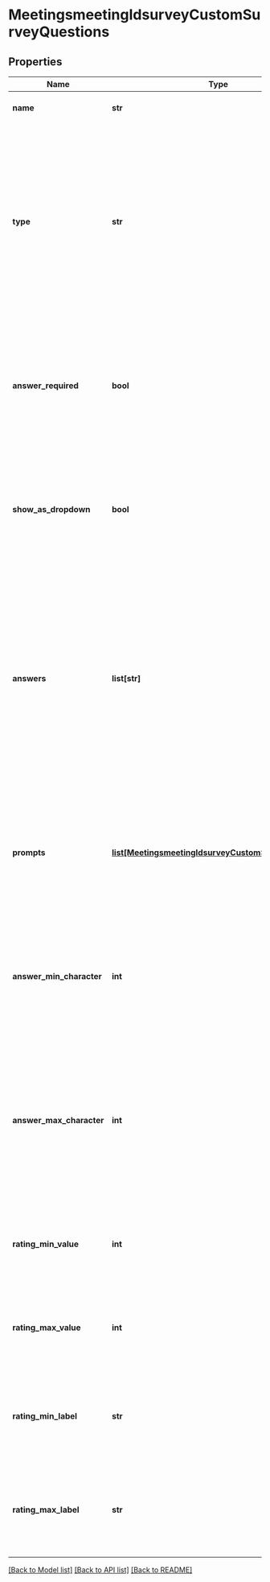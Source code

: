 # MeetingsmeetingIdsurveyCustomSurveyQuestions

## Properties
Name | Type | Description | Notes
------------ | ------------- | ------------- | -------------
**name** | **str** | The survey question, up to 420 characters. | [optional] 
**type** | **str** | The survey&#x27;s question and answer type.  * &#x60;single&#x60; - Single choice.  * &#x60;multiple&#x60; - Multiple choice.  * &#x60;matching&#x60; - Matching.  * &#x60;rank_order&#x60; - Rank order  * &#x60;short_answer&#x60; - Short answer  * &#x60;long_answer&#x60; - Long answer.  * &#x60;fill_in_the_blank&#x60; - Fill in the blank  * &#x60;rating_scale&#x60; - Rating scale. | [optional] 
**answer_required** | **bool** | Whether participants must answer the question.  * &#x60;true&#x60; - The participant must answer the question.  * &#x60;false&#x60; - The participant does not need to answer the question.    This value defaults to &#x60;false&#x60;. | [optional] [default to False]
**show_as_dropdown** | **bool** | Whether to display the radio selection as a drop-down box.  * &#x60;true&#x60; - Show as a drop-down box.  * &#x60;false&#x60; - Do not show as a drop-down box.    This value defaults to &#x60;false&#x60;. | [optional] [default to False]
**answers** | **list[str]** | The survey question&#x27;s available answers. This field requires a **minimum** of two answers.   * For &#x60;single&#x60; and &#x60;multiple&#x60; questions, you can only provide a maximum of 50 answers.  * For &#x60;matching&#x60; polls, you can only provide a maximum of 16 answers.  * For &#x60;rank_order&#x60; polls, you can only provide a maximum of seven answers. | [optional] 
**prompts** | [**list[MeetingsmeetingIdsurveyCustomSurveyPrompts]**](MeetingsmeetingIdsurveyCustomSurveyPrompts.md) | Information about the prompt questions. This field only applies to &#x60;matching&#x60; and &#x60;rank_order&#x60; questions. You **must** provide a minimum of two prompts, up to a maximum of 10 prompts. | [optional] 
**answer_min_character** | **int** | The allowed minimum number of characters. This field only applies to &#x60;short_answer&#x60; and &#x60;long_answer&#x60; questions. You must provide at least a **one** character minimum value. | [optional] 
**answer_max_character** | **int** | The allowed maximum number of characters. This field only applies to &#x60;short_answer&#x60; and &#x60;long_answer&#x60; questions.  * For &#x60;short_answer&#x60; question, a maximum of 500 characters.  * For &#x60;long_answer&#x60; question, a maximum of 2,000 characters. | [optional] 
**rating_min_value** | **int** | The rating scale&#x27;s minimum value. This value cannot be less than zero.    This field only applies to the &#x60;rating_scale&#x60; survey. | [optional] 
**rating_max_value** | **int** | The rating scale&#x27;s maximum value, up to a maximum value of 10.    This field only applies to the &#x60;rating_scale&#x60; survey. | [optional] 
**rating_min_label** | **str** | The low score label used for the &#x60;rating_min_value&#x60; field, up to 50 characters.    This field only applies to the &#x60;rating_scale&#x60; survey. | [optional] 
**rating_max_label** | **str** | The high score label used for the &#x60;rating_max_value&#x60; field, up to 50 characters.    This field only applies to the &#x60;rating_scale&#x60; survey. | [optional] 

[[Back to Model list]](../README.md#documentation-for-models) [[Back to API list]](../README.md#documentation-for-api-endpoints) [[Back to README]](../README.md)

